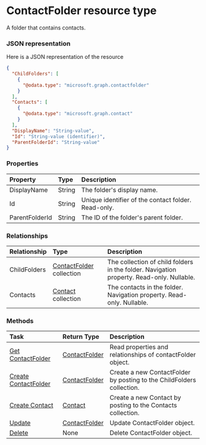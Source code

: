 # ContactFolder resource type

A folder that contains contacts.

### JSON representation

Here is a JSON representation of the resource

<!-- {
  "blockType": "resource",
  "optionalProperties": [
    "ChildFolders",
    "Contacts"
  ],
  "@odata.type": "microsoft.graph.contactfolder"
}-->

```json
{
  "ChildFolders": [
    {
      "@odata.type": "microsoft.graph.contactfolder"
    }
  ],
  "Contacts": [
    {
      "@odata.type": "microsoft.graph.contact"
    }
  ],
  "DisplayName": "String-value",
  "Id": "String-value (identifier)",
  "ParentFolderId": "String-value"
}

```
### Properties
| Property	   | Type	|Description|
|:---------------|:--------|:----------|
|DisplayName|String|The folder's display name.|
|Id|String|Unique identifier of the contact folder. Read-only.|
|ParentFolderId|String|The ID of the folder's parent folder.|

### Relationships
| Relationship | Type	|Description|
|:---------------|:--------|:----------|
|ChildFolders|[ContactFolder](contactfolder.md) collection|The collection of child folders in the folder. Navigation property. Read-only. Nullable.|
|Contacts|[Contact](contact.md) collection|The contacts in the folder. Navigation property. Read-only. Nullable.|

### Methods

| Task		   | Return Type	|Description|
|:---------------|:--------|:----------|
|[Get ContactFolder](../api/contactfolder_get.md) | [ContactFolder](contactfolder.md) |Read properties and relationships of contactFolder object.|
|[Create ContactFolder](../api/contactfolder_post_childfolders.md) |[ContactFolder](contactfolder.md)| Create a new ContactFolder by posting to the ChildFolders collection.|
|[Create Contact](../api/contactfolder_post_contacts.md) |[Contact](contact.md)| Create a new Contact by posting to the Contacts collection.|
|[Update](../api/contactfolder_update.md) | [ContactFolder](contactfolder.md)	|Update ContactFolder object. |
|[Delete](../api/contactfolder_delete.md) | None |Delete ContactFolder object. |

<!-- uuid: 1f360c6c-cc8e-44a9-b496-4f7381090bbd
2015-10-24 21:49:46 UTC -->
<!-- {
  "type": "#page.annotation",
  "description": "ContactFolder resource",
  "keywords": "",
  "section": "documentation",
  "tocPath": ""
}-->
